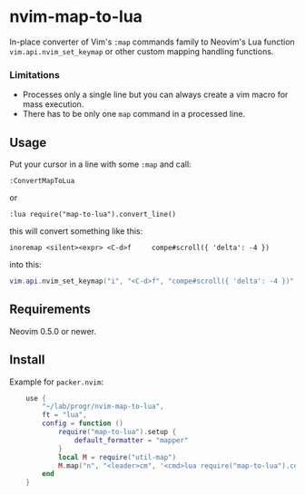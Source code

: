 # nvim-map-to-lua

In-place converter of Vim's `:map` commands family to Neovim's Lua
function `vim.api.nvim_set_keymap` or other custom mapping handling
functions.

### Limitations

- Processes only a single line but you can always create a vim macro for mass execution.
- There has to be only one `map` command in a processed line.

## Usage

Put your cursor in a line with some `:map` and call:
```
:ConvertMapToLua
```
or
```
:lua require("map-to-lua").convert_line()
```

this will convert something like this:
```
inoremap <silent><expr> <C-d>f     compe#scroll({ 'delta': -4 })
```
into this:
```lua
vim.api.nvim_set_keymap("i", "<C-d>f", "compe#scroll({ 'delta': -4 })", { expr = true, noremap = true, silent = true, })
```

## Requirements

Neovim 0.5.0 or newer.

## Install

Example for `packer.nvim`:
```lua
    use {
        "~/lab/progr/nvim-map-to-lua",
        ft = "lua",
        config = function ()
            require("map-to-lua").setup {
                default_formatter = "mapper"
            }
            local M = require("util-map")
            M.map("n", "<leader>cm", '<cmd>lua require("map-to-lua").convert_line()<cr>', { }, "Misc", "-C-m--cmd-lua-require--nvim-map-to-lua-map-to-lua---convert-line---cr--1628254156", "cmdluarequirenvimmaptoluamaptoluaconvertlinecr")
        end
    }
```
